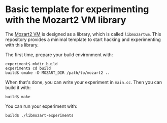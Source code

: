 # Basic template for experimenting with the Mozart2 VM library

The [Mozart2 VM](https://github.com/mozart/mozart2) is designed as a library, which is called `libmozartvm`. This repository provides a minimal template to start hacking and experimenting with this library.

The first time, prepare your build environment with:

    experiment$ mkdir build
    experiment$ cd build
    build$ cmake -D MOZART_DIR /path/to/mozart2 ..

When that's done, you can write your experiment in `main.cc`. Then you can build it with:

    build$ make

You can run your experiment with:

    build$ ./libmozart-experiments
